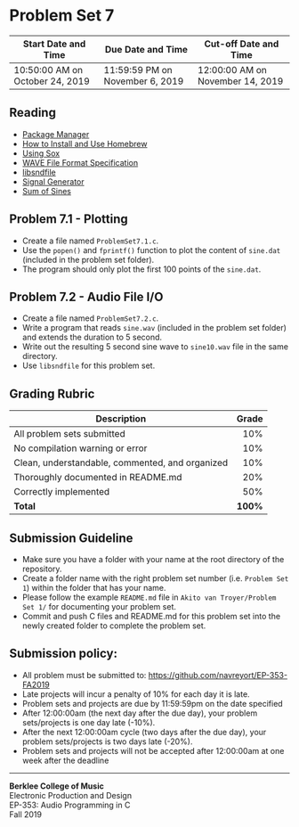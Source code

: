 # Problem Set 7

Start Date and Time| Due Date and Time | Cut-off Date and Time |
---|---|---|
10:50:00 AM on October 24, 2019 | 11:59:59 PM on November 6, 2019 | 12:00:00 AM on November 14, 2019 |

## Reading
- [Package Manager](https://en.wikipedia.org/wiki/Package_manager)	
- [How to Install and Use Homebrew](https://www.datacamp.com/community/tutorials/homebrew-install-use)
- [Using Sox](http://billposer.org/Linguistics/Computation/SoxTutorial.html)
- [WAVE File Format Specification](http://soundfile.sapp.org/doc/WaveFormat/)
- [libsndfile](http://www.mega-nerd.com/libsndfile/)
- [Signal Generator](https://en.wikipedia.org/wiki/Signal_generator)
- [Sum of Sines](http://sites.music.columbia.edu/cmc/MusicAndComputers/chapter3/03_03.php)

## Problem 7.1 - Plotting
- Create a file named `ProblemSet7.1.c`.
- Use the `popen()` and `fprintf()` function to plot the content of `sine.dat` (included in the problem set folder).
- The program should only plot the first 100 points of the `sine.dat`.

## Problem 7.2 - Audio File I/O
- Create a file named `ProblemSet7.2.c`.
- Write a program that reads `sine.wav` (included in the problem set folder) and extends the duration to 5 second.
- Write out the resulting 5 second sine wave to `sine10.wav` file in the same directory.
- Use `libsndfile` for this problem set.

## Grading Rubric
Description|Grade
---|---:|
All problem sets submitted | 10%
No compilation warning or error| 10%
Clean, understandable, commented, and organized | 10%
Thoroughly documented in README.md | 20%
Correctly implemented | 50%
**Total** | **100%**

## Submission Guideline
- Make sure you have a folder with your name at the root directory of the repository.
- Create a folder name with the right problem set number (i.e. `Problem Set 1`) within the folder that has your name.
- Please follow the example `README.md` file in `Akito van Troyer/Problem Set 1/` for documenting your problem set.
- Commit and push C files and README.md for this problem set into the newly created folder to complete the problem set.

## Submission policy:
- All problem must be submitted to: https://github.com/navreyort/EP-353-FA2019
- Late projects will incur a penalty of 10% for each day it is late.
- Problem sets and projects are due by 11:59:59pm on the date specified
- After 12:00:00am (the next day after the due day), your problem sets/projects is one day late (-10%).
- After the next 12:00:00am cycle (two days after the due day), your problem sets/projects is two days late (-20%).
- Problem sets and projects will not be accepted after 12:00:00am at one week after the deadline

--- 
**Berklee College of Music**  
Electronic Production and Design  
EP-353: Audio Programming in C  
Fall 2019